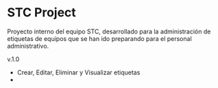 # STC Project

Proyecto interno del equipo STC, desarrollado para la administración de etiquetas de equipos que se han ido preparando para el personal administrativo.

v.1.0
- Crear, Editar, Eliminar y Visualizar etiquetas
- 